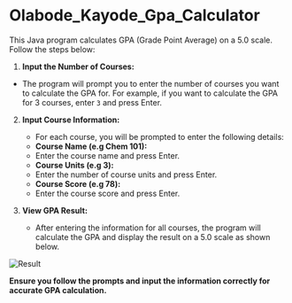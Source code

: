 # Olabode_Kayode_Gpa_Calculator

This Java program calculates GPA (Grade Point Average) on a 5.0 scale. Follow the steps below:

1. **Input the Number of Courses:**
- The program will prompt you to enter the number of courses you want to calculate the GPA for. For example, if you want to calculate the GPA for 3 courses, enter `3` and press Enter.

2. **Input Course Information:**
   - For each course, you will be prompted to enter the following details:
   - **Course Name (e.g Chem 101):**
   - Enter the course name and press Enter.
   - **Course Units (e.g 3):**
   - Enter the number of course units and press Enter.
   - **Course Score (e.g 78):**
   - Enter the course score and press Enter.

3. **View GPA Result:**
   - After entering the information for all courses, the program will calculate the GPA and display the result on a 5.0 scale as shown below.

![Result](https://github.com/OlabodeKayodem/Olabode_Kayode_Gpa_Calculator/assets/153414835/8561d475-3227-42d1-9d3b-65d47c1eb717)

**Ensure you follow the prompts and input the information correctly for accurate GPA calculation.**
